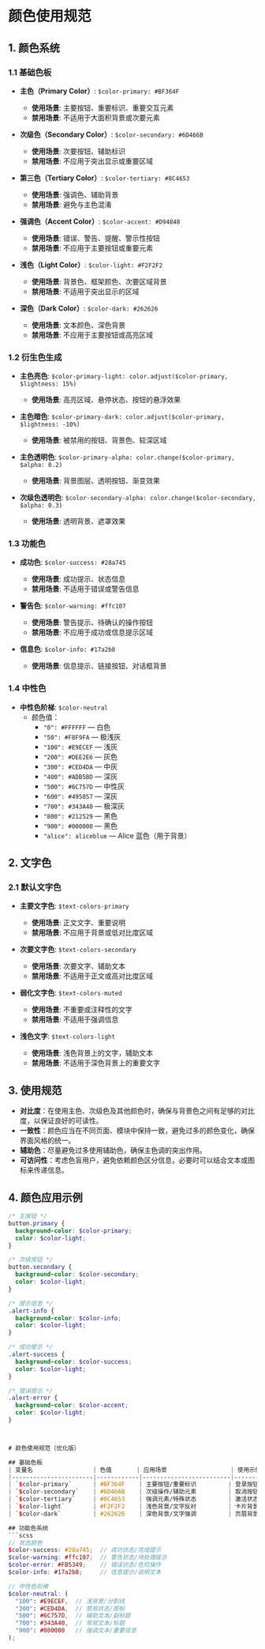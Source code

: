 # 颜色使用规范

## 1. 颜色系统

### 1.1 基础色板
- **主色（Primary Color）**: `$color-primary: #BF364F`
  - **使用场景**: 主要按钮、重要标识、重要交互元素
  - **禁用场景**: 不适用于大面积背景或次要元素

- **次级色（Secondary Color）**: `$color-secondary: #6D466B`
  - **使用场景**: 次要按钮、辅助标识
  - **禁用场景**: 不应用于突出显示或重要区域

- **第三色（Tertiary Color）**: `$color-tertiary: #8C4653`
  - **使用场景**: 强调色、辅助背景
  - **禁用场景**: 避免与主色混淆

- **强调色（Accent Color）**: `$color-accent: #D94848`
  - **使用场景**: 错误、警告、提醒、警示性按钮
  - **禁用场景**: 不应用于主要按钮或重要元素

- **浅色（Light Color）**: `$color-light: #F2F2F2`
  - **使用场景**: 背景色、框架颜色、次要区域背景
  - **禁用场景**: 不适用于突出显示的区域

- **深色（Dark Color）**: `$color-dark: #262626`
  - **使用场景**: 文本颜色、深色背景
  - **禁用场景**: 不应用于主要按钮或高亮区域

### 1.2 衍生色生成
- **主色亮色**: `$color-primary-light: color.adjust($color-primary, $lightness: 15%)`
  - **使用场景**: 高亮区域、悬停状态、按钮的悬浮效果

- **主色暗色**: `$color-primary-dark: color.adjust($color-primary, $lightness: -10%)`
  - **使用场景**: 被禁用的按钮、背景色、较深区域

- **主色透明色**: `$color-primary-alpha: color.change($color-primary, $alpha: 0.2)`
  - **使用场景**: 背景图层、透明按钮、渐变效果

- **次级色透明色**: `$color-secondary-alpha: color.change($color-secondary, $alpha: 0.3)`
  - **使用场景**: 透明背景、遮罩效果

### 1.3 功能色
- **成功色**: `$color-success: #28a745`
  - **使用场景**: 成功提示、状态信息
  - **禁用场景**: 不适用于错误或警告信息

- **警告色**: `$color-warning: #ffc107`
  - **使用场景**: 警告提示、待确认的操作按钮
  - **禁用场景**: 不应用于成功或信息提示区域

- **信息色**: `$color-info: #17a2b8`
  - **使用场景**: 信息提示、链接按钮、对话框背景

### 1.4 中性色
- **中性色阶梯**: `$color-neutral`
  - 颜色值：
    - `"0": #FFFFFF` — 白色
    - `"50": #F8F9FA` — 极浅灰
    - `"100": #E9ECEF` — 浅灰
    - `"200": #DEE2E6` — 灰色
    - `"300": #CED4DA` — 中灰
    - `"400": #ADB5BD` — 深灰
    - `"500": #6C757D` — 中性灰
    - `"600": #495057` — 深灰
    - `"700": #343A40` — 极深灰
    - `"800": #212529` — 黑色
    - `"900": #000000` — 黑色
    - `"alice": aliceblue` — Alice 蓝色（用于背景）

## 2. 文字色

### 2.1 默认文字色
- **主要文字色**: `$text-colors-primary`
  - **使用场景**: 正文文字、重要说明
  - **禁用场景**: 不应用于背景或低对比度区域

- **次要文字色**: `$text-colors-secondary`
  - **使用场景**: 次要文字、辅助文本
  - **禁用场景**: 不适用于正文或高对比度区域

- **弱化文字色**: `$text-colors-muted`
  - **使用场景**: 不重要或注释性的文字
  - **禁用场景**: 不适用于强调信息

- **浅色文字**: `$text-colors-light`
  - **使用场景**: 浅色背景上的文字，辅助文本
  - **禁用场景**: 不适用于深色背景上的重要文字

## 3. 使用规范

- **对比度**：在使用主色、次级色及其他颜色时，确保与背景色之间有足够的对比度，以保证良好的可读性。
- **一致性**：颜色应当在不同页面、模块中保持一致，避免过多的颜色变化，确保界面风格的统一。
- **辅助色**：尽量避免过多使用辅助色，确保主色调的突出作用。
- **可访问性**：考虑色盲用户，避免依赖颜色区分信息，必要时可以结合文本或图标来传递信息。

## 4. 颜色应用示例

```scss
/* 主按钮 */
button.primary {
  background-color: $color-primary;
  color: $color-light;
}

/* 次级按钮 */
button.secondary {
  background-color: $color-secondary;
  color: $color-light;
}

/* 提示信息 */
.alert-info {
  background-color: $color-info;
  color: $color-light;
}

/* 成功提示 */
.alert-success {
  background-color: $color-success;
  color: $color-light;
}

/* 错误提示 */
.alert-error {
  background-color: $color-accent;
  color: $color-light;
}



# 颜色使用规范（优化版）

## 基础色板
| 变量名                 | 色值       | 应用场景                  | 使用示例                  |
|-----------------------|------------|-------------------------|-------------------------|
| `$color-primary`      | #BF364F    | 主要按钮/重要标识         | 登录按钮/警告图标         |
| `$color-secondary`    | #6D466B    | 次级操作/辅助元素         | 取消按钮/边框线           |
| `$color-tertiary`     | #8C4653    | 强调元素/特殊状态         | 激活状态/徽章背景         |
| `$color-light`        | #F2F2F2    | 浅色背景/文字反衬         | 卡片背景/深色底文字       |
| `$color-dark`         | #262626    | 深色背景/文字强调         | 页眉背景/浅色底文字       |

## 功能色系统
```scss
// 状态颜色
$color-success: #28a745;  // 成功状态/完成提示
$color-warning: #ffc107;  // 警告状态/待处理提示
$color-error: #FB5349;    // 错误状态/危险操作
$color-info: #17a2b8;     // 信息提示/说明文本

// 中性色阶梯
$color-neutral: (
  "100": #E9ECEF,  // 浅背景/分割线
  "300": #CED4DA,  // 禁用状态/图标
  "500": #6C757D,  // 辅助文本/副标题
  "700": #343A40,  // 常规文本/标题
  "900": #000000   // 强调文本/重要信息
);